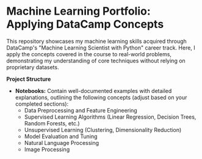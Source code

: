 

# **Machine Learning Portfolio: Applying DataCamp Concepts**

This repository showcases my machine learning skills acquired through DataCamp's "Machine Learning Scientist with Python" career track. Here, I apply the concepts covered in the course to real-world problems, demonstrating my understanding of core techniques without relying on proprietary datasets.

**Project Structure**

* **Notebooks:**  Contain well-documented examples with detailed explanations, outlining the following concepts (adjust based on your completed sections):
    * Data Preprocessing and Feature Engineering
    * Supervised Learning Algorithms (Linear Regression, Decision Trees, Random Forests, etc.)
    * Unsupervised Learning (Clustering, Dimensionality Reduction)
    * Model Evaluation and Tuning
    * Natural Language Processing 
    * Image Processing 

